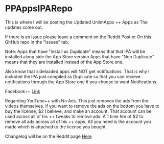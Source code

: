 # PPAppsIPARepo
This is where I will be posting the Updated UnlimApps ++ Apps as The updates come out.

If there is an issue please leave a comment on the Reddit Post or On this GitHub repo in the "Issues" tab.

Note: 
Apps that have "Install as Duplicate" means that that IPA will be installed along side the App Store version
Apps that have "Non Duplicate" means that they are installed instead of the App Store one. 

Also know that sideloaded apps will NOT get notifications. That is why I included the IPA just compiled as Duplicate so that you can recieve notifications through the App Store one if you choose to want Notifications.

Facebook++ [Link](https://mega.nz/#F!SlIlGTDY!M981-32pU-dRoPg_-N872Q)

Regarding YouTube++ with No Ads. This just removes the ads from the videos themselves. If you want to remove the ads on the bottom you have to buy the license, $2 I believe, and make an account. That account can be used across all of his ++ tweaks to remove ads. A 1 time fee of $2 to remove all ads across all of his ++ apps. All you need is the account you made which is attached to the license you bought. 

Changelog will be on the Reddit page [Here](https://www.reddit.com/r/iPAHub/comments/5pu67z/release_apps_github_repo/)
